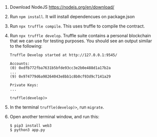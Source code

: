 1. Download NodeJS https://nodejs.org/en/download/
2. Run `npm install`. It will install dependencues on package.json
3. Run `npx truffle compile`. This uses truffle to compile the contract.
4. Run `npx truffle develop`. Truffle suite contains a personal blockchain that we can use for testing purposes. You should see an output similar to the following:
    ```
    Truffle Develop started at http://127.0.0.1:9545/

    Accounts:
    (0) 0xdfb772fba7631b5bfde93cc3e2b0e488d1a17b2a
    ...
    (9) 0x974779d6a98264043e8bb1c8b0cf93d9c7141a29

    Private Keys:
    ...

    truffle(develop)>
    ```
5. In the terminal `truffle(develop)>`, run `migrate`.

6. Open another terminal window, and run this:
    ```
    $ pip3 install web3
    $ python3 app.py
    ```